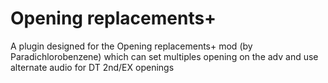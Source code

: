 # Opening replacements+
A plugin designed for the Opening replacements+ mod (by Paradichlorobenzene) which can set multiples opening on the adv and use alternate audio for DT 2nd/EX openings